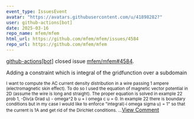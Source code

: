 ```yaml
---
event_type: IssuesEvent
avatar: "https://avatars.githubusercontent.com/u/41898282?"
user: github-actions[bot]
date: 2025-03-16
repo_name: mfem/mfem
html_url: https://github.com/mfem/mfem/issues/4584
repo_url: https://github.com/mfem/mfem
---
```


<a href='https://github.com/github-actions[bot]' target='_blank'>github-actions[bot]</a> closed issue <a href='https://github.com/mfem/mfem/issues/4584' target='_blank'>mfem/mfem#4584</a>.

<p>Adding a constraint which is integral of the gridfunction over a subdomain</p><small>I want to compute the AC current density distribution in a wire passing 1 ampere (electromagnetic skin effect). To do so I used the equation of magnetic vector potential in 2D (assume the wire is long and straight). The proper equation is solved in example 22 prob 1, -Div(a Grad u) - omega^2 b u + i omega c u = 0. In example 22 there is boundary conditions but in my case I would like to enforce "integral(-i omega sigma u) = 1" so that the current is 1A and get rid of the Dirichlet conditions....</small><a href='https://github.com/mfem/mfem/issues/4584' target='_blank'>View Comment</a>
